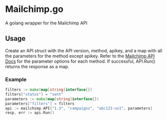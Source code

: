 Mailchimp.go
=========

A golang wrapper for the Mailchimp API

## Usage
Create an API struct with the API version, method, apikey, and a map with all the parameters for the method except apikey.
Refer to the [Mailchimp API Docs](http://apidocs.mailchimp.com/api/1.3/) for the parameter options for each method.
If successful, API.Run() returns the response as a map.

### Example
``` go
filters := make(map[string]interface{})
filters["status"] = "sent"
parameters := make(map[string]interface{})
parameters["filters"] = filters
api := mailchimp.API{"1.3", "campaigns", "abc123-us1", parameters}
resp, err := api.Run()
